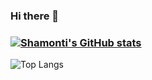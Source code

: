 ### Hi there 👋
### [![Shamonti's GitHub stats](https://github-readme-stats.vercel.app/api?username=Shamonti)](https://github.com/shamonti/github-readme-stats)

![Top Langs](https://github-readme-stats.vercel.app/api/top-langs/?username=anuraghazra&hide_progress=true)

<!--
**Shamonti/Shamonti** is a ✨ _special_ ✨ repository because its `README.md` (this file) appears on your GitHub profile.

Here are some ideas to get you started:

- 🔭 I’m currently working on ...
- 🌱 I’m currently learning ...
- 👯 I’m looking to collaborate on ...
- 🤔 I’m looking for help with ...
- 💬 Ask me about ...
- 📫 How to reach me: ...
- 😄 Pronouns: ...
- ⚡ Fun fact: ...
-->
